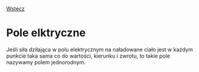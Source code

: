 [Wstecz](../fizyka.md)

# Pole elktryczne

Jeśli siła dziłająca w polu elektrycznym na naładowane ciało jest w każdym punkcie taka sama co do wartości, kierunku i zwrotu, to takie pole nazywamy polem jednorodnym.
